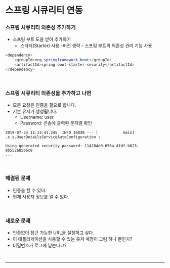 스프링 시큐리티 연동
===

### 스프링 시큐리티 의존성 추가하기
+ 스프링 부트 도움 받아 추가하기
  - 스타터(Starter) 사용
  -버전 생략 - 스프링 부트의 의존성 관리 기능 사용
```java
<dependency>
	<groupId>org.springframework.boot</groupId>
	<artifactId>spring-boot-starter-security</artifactId>
</dependency>
```

<br/>

### 스프링 시큐리티 의존성을 추가하고 나면
+ 모든 요청은 인증을 필요로 합니다.
+ 기본 유저가 생성됩니다.
  - Username: user
  - Password: 콘솔에 출력된 문자열 확인
```
2019-07-24 11:13:41.245  INFO 10848 --- [           main] .s.s.UserDetailsServiceAutoConfiguration : 

Using generated security password: 114284e0-656a-4fdf-b623-9b552a85b6c8
...
```

<br/>

### 해결된 문제  
+ 인증을 할 수 있다.
+ 현재 사용자 정보를 알 수 있다.

<br/>

### 새로운 문제
+ 인증없이 접근 가능한 URL을 설정하고 싶다.
+ 이 애플리케이션을 사용할 수 있는 유저 계정이 그럼 하나 뿐인가?
+ 비밀번호가 로그에 남는다고?

<br/>

---
